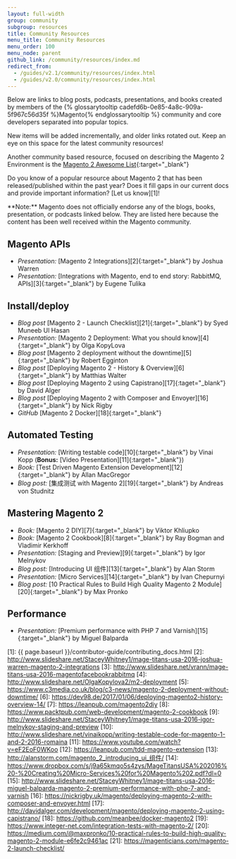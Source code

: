 ```yaml
---
layout: full-width
group: community
subgroup: resources
title: Community Resources
menu_title: Community Resources
menu_order: 100
menu_node: parent
github_link: /community/resources/index.md
redirect_from: 
  - /guides/v2.1/community/resources/index.html
  - /guides/v2.0/community/resources/index.html
---
```


Below are links to blog posts, podcasts, presentations, and books created by members of the {% glossarytooltip cadefd6b-0e85-4a8c-909a-5f967c56d35f %}Magento{% endglossarytooltip %} community and core developers separated into popular topics.

New items will be added incrementally, and older links rotated out. Keep an eye on this space for the latest community resources!

Another community based resource, focused on describing the Magento 2 Environment is the [Magento 2 Awesome List][0]{:target="_blank"}

Do you know of a popular resource about Magento 2 that has been released/published within the past year?
Does it fill gaps in our current docs and provide important information?
[Let us know][1]!

<div class="bs-callout bs-callout-info" markdown="1">
**Note:** Magento does not officially endorse any of the blogs, books, presentation, or podcasts linked below.
They are listed here because the content has been well received within the Magento community.
</div>

## Magento APIs

* *Presentation:* [Magento 2 Integrations][2]{:target="_blank"} by Joshua Warren
* *Presentation:* [Integrations with Magento, end to end story: RabbitMQ, APIs][3]{:target="_blank"} by Eugene Tulika

## Install/deploy

* *Blog post* [Magento 2 - Launch Checklist][21]{:target="_blank"} by Syed Muneeb Ul Hasan 
* *Presentation:* [Magento 2 Deployment: What you should know][4]{:target="_blank"} by Olga KopyLova
* *Blog post* [Magento 2 deployment without the downtime][5]{:target="_blank"} by Robert Egginton
* *Blog post* [Deploying Magento 2 - History & Overview][6]{:target="_blank"} by Matthias Walter
* *Blog post* [Deploying Magento 2 using Capistrano][17]{:taget="_blank"} by David Alger
* *Blog post* [Deploying Magento 2 with Composer and Envoyer][16]{:target="_blank"} by Nick Rigby
* *GitHub* [Magento 2 Docker][18]{:target="_blank"}

## Automated Testing
* *Presentation:* [Writing testable code][10]{:target="_blank"} by Vinai Kopp (**Bonus:** [Video Presentation][11]{:target="_blank"})
* *Book:* [Test Driven Magento Extension Development][12]{:target="_blank"} by Allan MacGregor
* *Blog post:* [集成测试 with Magento 2][19]{:target="_blank"} by Andreas von Studnitz

## Mastering Magento 2

* *Book:* [Magento 2 DIY][7]{:target="_blank"} by Viktor Khliupko
* *Book:* [Magento 2 Cookbook][8]{:target="_blank"} by Ray Bogman and Vladimir Kerkhoff
* *Presentation:* [Staging and Preview][9]{:target="_blank"} by Igor Melnykov
* *Blog post:* [Introducing UI 组件][13]{:target="_blank"} by Alan Storm
* *Presentation:* [Micro Services][14]{:target="_blank"} by Ivan Chepurnyi
* *Blog post:* [10 Practical Rules to Build High Quality Magento 2 Module][20]{:target="_blank"} by Max Pronko

## Performance

*  *Presentation:* [Premium performance with PHP 7 and Varnish][15]{:target="_blank"} by Miguel Balparda 

[0]: https://github.com/DavidLambauer/awesome-magento2 
[1]: {{ page.baseurl }}/contributor-guide/contributing_docs.html
[2]: http://www.slideshare.net/StaceyWhitney1/mage-titans-usa-2016-joshua-warren-magento-2-integrations
[3]: http://www.slideshare.net/vrann/mage-titans-usa-2016-magentofacebookrabbitmq
[4]: http://www.slideshare.net/OlgaKopylova2/m2-deployment
[5]: https://www.c3media.co.uk/blog/c3-news/magento-2-deployment-without-downtime/
[6]: https://dev98.de/2017/01/06/deploying-magento2-history-overview-14/
[7]: https://leanpub.com/magento2diy
[8]: https://www.packtpub.com/web-development/magento-2-cookbook
[9]: http://www.slideshare.net/StaceyWhitney1/mage-titans-usa-2016-igor-melnykov-staging-and-preview
[10]: http://www.slideshare.net/vinaikopp/writing-testable-code-for-magento-1-and-2-2016-romaina
[11]: https://www.youtube.com/watch?v=eF2EoF0WKoo
[12]: https://leanpub.com/tdd-magento-extension
[13]: http://alanstorm.com/magento_2_introducing_ui_组件/
[14]: https://www.dropbox.com/s/j9a65kmqo5s4zys/MageTitansUSA%202016%20-%20Creating%20Micro-Services%20for%20Magento%202.pdf?dl=0
[15]: http://www.slideshare.net/StaceyWhitney1/mage-titans-usa-2016-miguel-balparda-magento-2-premium-performance-with-php-7-and-varnish
[16]: https://nickrigby.uk/magento/deploying-magento-2-with-composer-and-envoyer.html
[17]: http://davidalger.com/development/magento/deploying-magento-2-using-capistrano/
[18]: https://github.com/meanbee/docker-magento2
[19]: https://www.integer-net.com/integration-tests-with-magento-2/
[20]: https://medium.com/@maxpronko/10-practical-rules-to-build-high-quality-magento-2-module-e6fe2c9461ac
[21]: https://magenticians.com/magento-2-launch-checklist/
